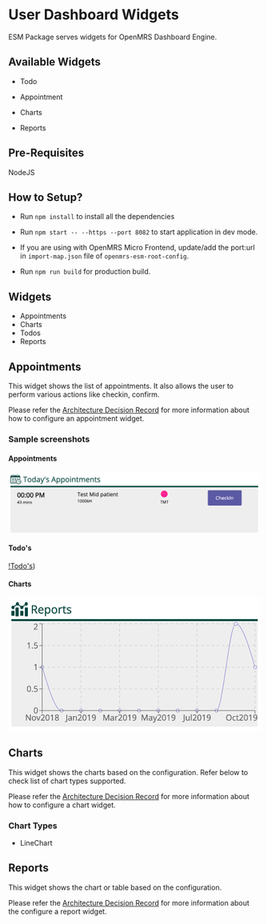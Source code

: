 # User Dashboard Widgets

ESM Package serves widgets for OpenMRS Dashboard Engine.

## Available Widgets

- Todo

- Appointment

- Charts

- Reports

## Pre-Requisites

NodeJS

## How to Setup?

- Run `npm install` to install all the dependencies

- Run `npm start -- --https --port 8082` to start application in dev mode.

- If you are using with OpenMRS Micro Frontend, update/add the port:url in `import-map.json` file of `openmrs-esm-root-config`.

- Run `npm run build` for production build.

## Widgets

- Appointments
- Charts
- Todos
- Reports

## Appointments

This widget shows the list of appointments. It also allows the user to perform various actions like checkin, confirm.

Please refer the [Architecture Decision Record](docs/adr-03-appointment-configuration.md) for more information about how to configure an appointment widget.

### Sample screenshots

#### Appointments

![Appointments](./screenshots/appointment.png "Appointments")

#### Todo's

[!Todo's](./screenshots/todo.png "Todo's"))

#### Charts

![Charts](./screenshots/charts.png "Charts")

## Charts

This widget shows the charts based on the configuration. Refer below to check list of chart types supported.

Please refer the [Architecture Decision Record](docs/adr-04-charts-configuration.md) for more information about how to configure a chart widget.

### Chart Types

- LineChart

## Reports

This widget shows the chart or table based on the configuration.

Please refer the [Architecture Decision Record](docs/adr-05-reports-configuration.md) for more information about the configure a report widget.

